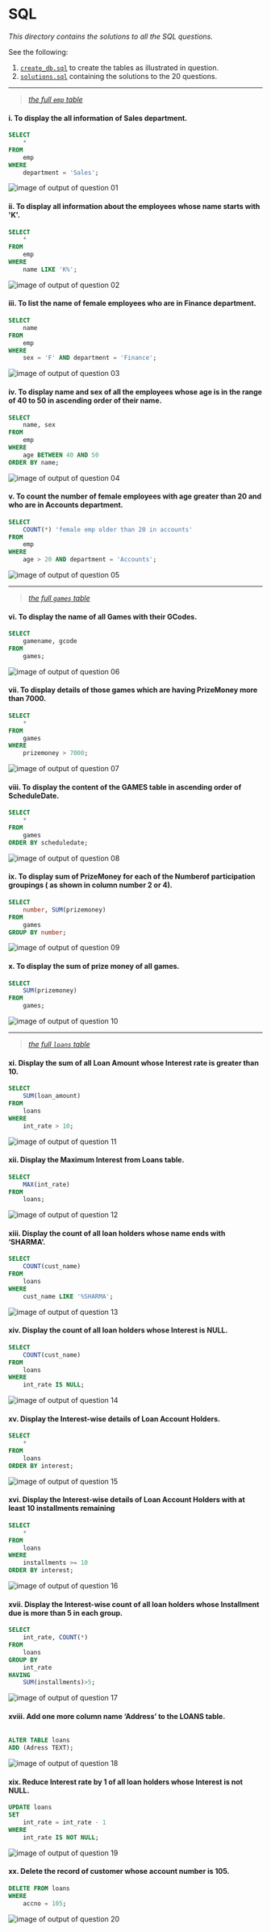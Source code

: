 # SQL

*This directory contains the solutions to all the SQL questions.*

See the following:
1. [`create_db.sql`](create_db.sql) to create the tables as illustrated in question.
2. [`solutions.sql`](solutions.sql) containing the solutions to the 20 questions.

---------


> *[the full `emp` table](outputs/emp_table.png)*

#### i. To display the all information of Sales department.

```sql
SELECT
    *
FROM
    emp
WHERE
    department = 'Sales';
```

![image of output of question 01](outputs/01.png)


#### ii. To display all information about the employees whose name starts with 'K'.

```sql
SELECT
    *
FROM
    emp
WHERE
    name LIKE 'K%';

```

![image of output of question 02](outputs/02.png)

#### iii. To list the name of female employees who are in Finance department.

```sql
SELECT
    name
FROM
    emp
WHERE
    sex = 'F' AND department = 'Finance';
```

![image of output of question 03](outputs/03.png)

#### iv. To display name and sex of all the employees whose age is in the range of 40 to 50 in ascending order of their name.

```sql
SELECT
    name, sex
FROM
    emp
WHERE
    age BETWEEN 40 AND 50
ORDER BY name;
```

![image of output of question 04](outputs/04.png)

#### v. To count the number of female employees with age greater than 20 and who are in Accounts department.

```sql
SELECT
    COUNT(*) 'female emp older than 20 in accounts'
FROM
    emp
WHERE
    age > 20 AND department = 'Accounts';
```

![image of output of question 05](outputs/05.png)

-------

> *[the full `games` table](outputs/games_table.png)*
#### vi. To display the name of all Games with their GCodes.

```sql
SELECT
    gamename, gcode
FROM
    games;
```

![image of output of question 06](outputs/06.png)

#### vii. To display details of those games which are having PrizeMoney more than 7000.

```sql
SELECT
    *
FROM
    games
WHERE
    prizemoney > 7000;

```

![image of output of question 07](outputs/07.png)

#### viii. To display the content of the GAMES table in ascending order of ScheduleDate.


```sql
SELECT
    *
FROM
    games
ORDER BY scheduledate;
```

![image of output of question 08](outputs/08.png)

#### ix. To display sum of PrizeMoney for each of the Numberof participation groupings ( as shown in column number 2 or 4).

```sql
SELECT
    number, SUM(prizemoney)
FROM
    games
GROUP BY number;
```

![image of output of question 09](outputs/09.png)

#### x. To display the sum of prize money of all games.


```sql
SELECT
    SUM(prizemoney)
FROM
    games;

```

![image of output of question 10](outputs/10.png)



-------

> *[the full `loans` table](outputs/loans_table.png)*


#### xi. Display the sum of all Loan Amount whose Interest rate is greater than 10.


```sql
SELECT
    SUM(loan_amount)
FROM
    loans
WHERE
    int_rate > 10;
```

![image of output of question 11](outputs/11.png)

#### xii. Display the Maximum Interest from Loans table.


```sql
SELECT
    MAX(int_rate)
FROM
    loans;
```

![image of output of question 12](outputs/12.png)

#### xiii. Display the count of all loan holders whose name ends with ‘SHARMA’.


```sql
SELECT
    COUNT(cust_name)
FROM
    loans
WHERE
    cust_name LIKE '%SHARMA';
```

![image of output of question 13](outputs/13.png)

#### xiv. Display the count of all loan holders whose Interest is NULL.


```sql
SELECT
    COUNT(cust_name)
FROM
    loans
WHERE
    int_rate IS NULL;
```

![image of output of question 14](outputs/14.png)

#### xv. Display the Interest-wise details of Loan Account Holders.

```sql
SELECT
    *
FROM
    loans
ORDER BY interest;
```

![image of output of question 15](outputs/15.png)

#### xvi. Display the Interest-wise details of Loan Account Holders with at least 10 installments remaining

```sql
SELECT
    *
FROM
    loans
WHERE
    installments >= 10
ORDER BY interest;

```

![image of output of question 16](outputs/16.png)

#### xvii. Display the Interest-wise count of all loan holders whose Installment due is more than 5 in each group.


```sql
SELECT
	int_rate, COUNT(*)
FROM
	loans
GROUP BY
	int_rate
HAVING
	SUM(installments)>5;

```

![image of output of question 17](outputs/17.png)

#### xviii. Add one more column name ‘Address’ to the LOANS table.


```sql

ALTER TABLE loans
ADD (Adress TEXT);

```

![image of output of question 18](outputs/18.png)

#### xix. Reduce Interest rate by 1 of all loan holders whose Interest is not NULL.

```sql
UPDATE loans
SET
    int_rate = int_rate - 1
WHERE
    int_rate IS NOT NULL;
```

![image of output of question 19](outputs/19.png)

#### xx. Delete the record of customer whose account number is 105.

```sql
DELETE FROM loans
WHERE
    accno = 105;

```

![image of output of question 20](outputs/20.png)